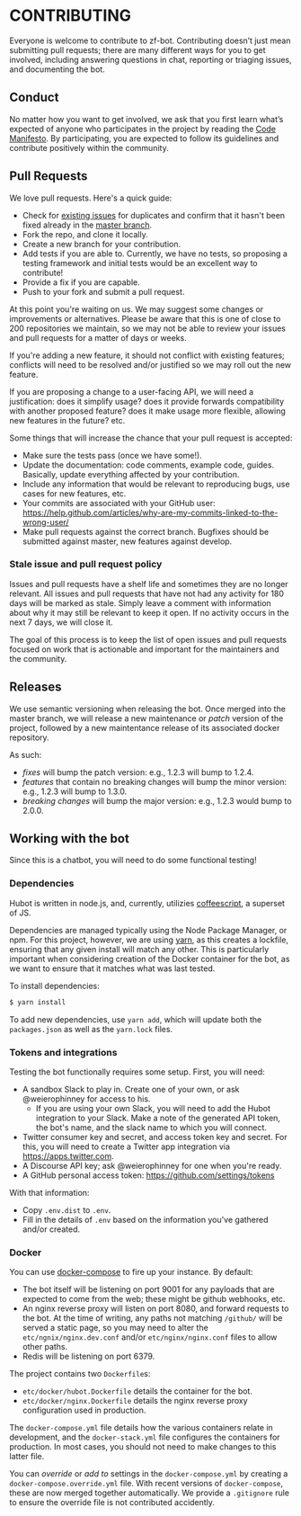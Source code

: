 # CONTRIBUTING

Everyone is welcome to contribute to zf-bot. Contributing doesn’t just mean
submitting pull requests; there are many different ways for you to get involved,
including answering questions in chat, reporting or triaging issues, and
documenting the bot.

## Conduct

No matter how you want to get involved, we ask that you first learn what’s
expected of anyone who participates in the project by reading the [Code
Manifesto](CODE_OF_CONDUCT.md). By participating, you are expected to follow its
guidelines and contribute positively within the community.

## Pull Requests

We love pull requests. Here's a quick guide:

- Check for [existing issues](../issues) for duplicates and confirm that it hasn't
  been fixed already in the [master branch](../).
- Fork the repo, and clone it locally.
- Create a new branch for your contribution.
- Add tests if you are able to. Currently, we have no tests, so proposing a
  testing framework and initial tests would be an excellent way to contribute!
- Provide a fix if you are capable.
- Push to your fork and submit a pull request.

At this point you're waiting on us. We may suggest some changes or improvements
or alternatives. Please be aware that this is one of close to 200 repositories
we maintain, so we may not be able to review your issues and pull requests for a
matter of days or weeks.

If you're adding a new feature, it should not conflict with existing features;
conflicts will need to be resolved and/or justified so we may roll out the new
feature.

If you are proposing a change to a user-facing API, we will need a
justification: does it simplify usage? does it provide forwards compatibility
with another proposed feature? does it make usage more flexible, allowing new
features in the future? etc.

Some things that will increase the chance that your pull request is accepted:

- Make sure the tests pass (once we have some!).
- Update the documentation: code comments, example code, guides. Basically,
  update everything affected by your contribution.
- Include any information that would be relevant to reproducing bugs, use cases
  for new features, etc.
- Your commits are associated with your GitHub user: https://help.github.com/articles/why-are-my-commits-linked-to-the-wrong-user/
- Make pull requests against the correct branch. Bugfixes should be submitted
  against master, new features against develop.

### Stale issue and pull request policy

Issues and pull requests have a shelf life and sometimes they are no longer
relevant. All issues and pull requests that have not had any activity for 180
days will be marked as stale. Simply leave a comment with information about why
it may still be relevant to keep it open. If no activity occurs in the next 7
days, we will close it.

The goal of this process is to keep the list of open issues and pull requests
focused on work that is actionable and important for the maintainers and the
community.

## Releases

We use semantic versioning when releasing the bot. Once merged into the master
branch, we will release a new maintenance or _patch_ version of the project,
followed by a new maintentance release of its associated docker repository.

As such:

- _fixes_ will bump the patch version: e.g., 1.2.3 will bump to 1.2.4.
- _features_ that contain no breaking changes will bump the minor version: e.g.,
  1.2.3 will bump to 1.3.0.
- _breaking changes_ will bump the major version: e.g., 1.2.3 would bump to 2.0.0.

## Working with the bot

Since this is a chatbot, you will need to do some functional testing!

### Dependencies

Hubot is written in node.js, and, currently, utilizies
[coffeescript](http://coffeescript.org), a superset of JS.

Dependencies are managed typically using the Node Package Manager, or npm. For
this project, however, we are using [yarn](https://yarnpkg.com/), as this
creates a lockfile, ensuring that any given install will match any other. This
is particularly important when considering creation of the Docker container for
the bot, as we want to ensure that it matches what was last tested.

To install dependencies:

```bash
$ yarn install
```

To add new dependencies, use `yarn add`, which will update both the
`packages.json` as well as the `yarn.lock` files.

### Tokens and integrations

Testing the bot functionally requires some setup. First, you will need:

- A sandbox Slack to play in. Create one of your own, or ask @weierophinney for
  access to his.
  - If you are using your own Slack, you will need to add the Hubot integration to
    your Slack. Make a note of the generated API token, the bot's name, and the
    slack name to which you will connect.
- Twitter consumer key and secret, and access token key and secret. For this,
  you will need to create a Twitter app integration via https://apps.twitter.com.
- A Discourse API key; ask @weierophinney for one when you're ready.
- A GitHub personal access token: https://github.com/settings/tokens

With that information:

- Copy `.env.dist` to `.env`.
- Fill in the details of `.env` based on the information you've gathered and/or
  created.

### Docker

You can use [docker-compose](https://docs.docker.com/compose/) to fire up your
instance. By default:

- The bot itself will be listening on port 9001 for any payloads that are
  expected to come from the web; these might be github webhooks, etc.
- An nginx reverse proxy will listen on port 8080, and forward requests to the
  bot. At the time of writing, any paths not matching `/github/` will be served
  a static page, so you may need to alter the `etc/ngnix/nginx.dev.conf` and/or
  `etc/nginx/nginx.conf` files to allow other paths.
- Redis will be listening on port 6379.

The project contains two `Dockerfile`s:

- `etc/docker/hubot.Dockerfile` details the container for the bot.
- `etc/docker/nginx.Dockerfile` details the nginx reverse proxy configuration
  used in production.

The `docker-compose.yml` file details how the various containers relate in
development, and the `docker-stack.yml` file configures the containers for
production. In most cases, you should not need to make changes to this latter
file.

You can _override_ or _add to_ settings in the `docker-compose.yml` by creating
a `docker-compose.override.yml` file. With recent versions of `docker-compose`,
these are now merged together automatically. We provide a `.gitignore` rule to
ensure the override file is not contributed accidently.
